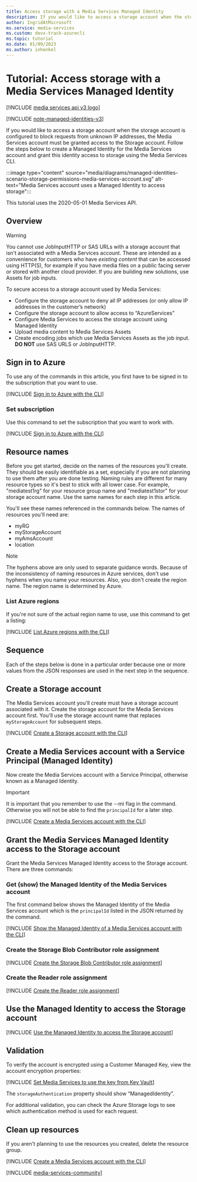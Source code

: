 ```yaml
---
title: Access storage with a Media Services Managed Identity
description: If you would like to access a storage account when the storage account is configured to block requests from unknown IP addresses, the Media Services account must be granted access to the Storage account. Follow the steps below to create a Managed Identity for the Media Services account and grant this identity access to storage using the Media Services CLI.
author: IngridAtMicrosoft
ms.service: media-services
ms.custom: devx-track-azurecli
ms.topic: tutorial
ms.date: 01/09/2023
ms.author: inhenkel
---
```


# Tutorial: Access storage with a Media Services Managed Identity

[!INCLUDE [media services api v3 logo](./includes/v3-hr.md)]

[!INCLUDE [note-managed-identities-v3](includes/note-managed-identities-v3.md)]

If you would like to access a storage account when the storage account is configured to block requests from unknown IP addresses, the Media Services account must be granted access to the Storage account. Follow the steps below to create a Managed Identity for the Media Services account and grant this identity access to storage using the Media Services CLI.

:::image type="content" source="media/diagrams/managed-identities-scenario-storage-permissions-media-services-account.svg" alt-text="Media Services account uses a Managed Identity to access storage":::

This tutorial uses the 2020-05-01 Media Services API.

## Overview

> [!WARNING]
> You cannot use JobInputHTTP or SAS URLs with a storage account that isn't associated with a Media Services account. These are intended as a convenience for customers who have *existing content* that can be accessed using HTTP(S), for example if you have media files on a public facing server or stored with another cloud provider. If you are building new solutions, use Assets for job inputs.

To secure access to a storage account used by Media Services:

- Configure the storage account to deny all IP addresses (or only allow IP addresses in the customer’s network)
- Configure the storage account to allow access to “AzureServices”
- Configure Media Services to access the storage account using Managed Identity
- Upload media content to Media Services Assets
- Create encoding jobs which use Media Services Assets as the job input.  **DO NOT** use SAS URLS or JobInputHTTP.

## Sign in to Azure

To use any of the commands in this article, you first have to be signed in to the subscription that you want to use.

 [!INCLUDE [Sign in to Azure with the CLI](./includes/task-sign-in-azure-cli.md)]

### Set subscription

Use this command to set the subscription that you want to work with.

[!INCLUDE [Sign in to Azure with the CLI](./includes/task-set-azure-subscription-cli.md)]

## Resource names

Before you get started, decide on the names of the resources you'll create.  They should be easily identifiable as a set, especially if you are not planning to use them after you are done testing. Naming rules are different for many resource types so it's best to stick with all lower case. For example, "mediatest1rg" for your resource group name and "mediatest1stor" for your storage account name. Use the same names for each step in this article.

You'll see these names referenced in the commands below.  The names of resources you'll need are:

- myRG
- myStorageAccount
- myAmsAccount
- location

> [!NOTE]
> The hyphens above are only used to separate guidance words. Because of the inconsistency of naming resources in Azure services, don't use hyphens when you name your resources.
> Also, you don't create the region name.  The region name is determined by Azure.

### List Azure regions

If you're not sure of the actual region name to use, use this command to get a listing:

[!INCLUDE [List Azure regions with the CLI](./includes/task-list-azure-regions-cli.md)]

## Sequence

Each of the steps below is done in a particular order because one or more values from the JSON responses are used in the next step in the sequence.

## Create a Storage account

The Media Services account you'll create must have a storage account associated with it. Create the storage account for the Media Services account first. You'll use the storage account name that replaces `myStorageAccount` for subsequent steps.

[!INCLUDE [Create a Storage account with the CLI](./includes/task-create-storage-account-cli.md)]

## Create a Media Services account with a Service Principal (Managed Identity)

Now create the Media Services account with a Service Principal, otherwise known as a Managed Identity.

> [!IMPORTANT]
> It is important that you remember to use the --mi flag in the command.  Otherwise you will not be able to find the `principalId` for a later step.

[!INCLUDE [Create a Media Services account with the CLI](./includes/task-create-media-services-account-managed-identity-cli.md)]

## Grant the Media Services Managed Identity access to the Storage account

Grant the Media Services Managed Identity access to the Storage account. There are three commands:

### Get (show) the Managed Identity of the Media Services account

The first command below shows the Managed Identity of the Media Services account which is the `principalId` listed in the JSON returned by the command.

[!INCLUDE [Show the Managed Identity of a Media Services account with the CLI](./includes/task-show-account-managed-identity-cli.md)]

### Create the Storage Blob Contributor role assignment

[!INCLUDE [Create the Storage Blob Contributor role assignment](./includes/task-create-storage-blob-contributor-role-cli.md)]

### Create the Reader role assignment

[!INCLUDE [Create the Reader role assignment](./includes/task-create-reader-role-cli.md)]

## Use the Managed Identity to access the Storage account

[!INCLUDE [Use the Managed Identity to access the Storage account](./includes/task-set-storage-managed-identity-cli.md)]

## Validation

To verify the account is encrypted using a Customer Managed Key, view the account encryption properties:

[!INCLUDE [Set Media Services to use the key from Key Vault](./includes/task-show-account-managed-identity-cli.md)]

The `storageAuthentication` property should show “ManagedIdentity”.

For additional validation, you can check the Azure Storage logs to see which authentication method is used for each request.

## Clean up resources

If you aren't planning to use the resources you created, delete the resource group.

[!INCLUDE [Create a Media Services account with the CLI](./includes/clean-up-resources-cli.md)]

[!INCLUDE [media-services-community](includes/media-services-community.md)]
